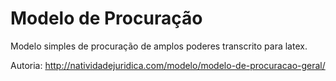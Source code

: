 # Modelo de Procuração
Modelo simples de procuração de amplos poderes transcrito para latex.

Autoria: http://natividadejuridica.com/modelo/modelo-de-procuracao-geral/ 
